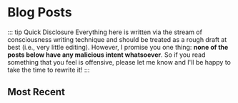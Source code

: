 # Blog Posts

::: tip Quick Disclosure
Everything here is written via the stream of consciousness writing technique and should be treated as a rough draft at best (i.e., very little editing). However, I promise you one thing:  **none of the posts below have any malicious intent whatsoever**. So if you read something that you feel is offensive, please let me know and I'll be happy to take the time to rewrite it!
:::

## Most Recent

<BlogPostList :list="$site.pages" />

